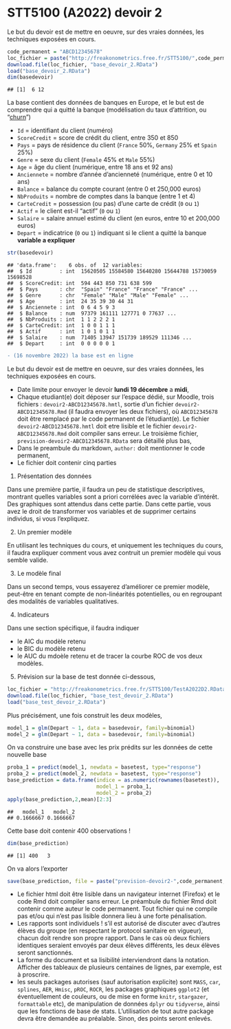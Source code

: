 STT5100 (A2022) devoir 2
================

Le but du devoir est de mettre en oeuvre, sur des vraies données, les
techniques exposées en cours.

``` r
code_permanent = "ABCD12345678"
loc_fichier = paste("http://freakonometrics.free.fr/STT5100/",code_permanent,"-A2022D2.RData",sep="")
download.file(loc_fichier, "base_devoir_2.RData")
load("base_devoir_2.RData")
dim(basedevoir)
```

    ## [1]  6 12

La base contient des données de banques en Europe, et le but est de
comprendre qui a quitté la banque (modélisation du taux d’attrition, ou
“[churn](https://fr.wikipedia.org/wiki/Attrition_(taux))”)

-   `Id` = identifiant du client (numéro)
-   `ScoreCredit` = score de crédit du client, entre 350 et 850
-   `Pays` = pays de résidence du client (`France` 50%, `Germany` 25% et
    `Spain` 25%)
-   `Genre` = sexe du client (`Female` 45% et `Male` 55%)
-   `Age` = âge du client (numérique, entre 18 ans et 92 ans)
-   `Anciennete` = nombre d’année d’ancienneté (numérique, entre 0 et 10
    ans)
-   `Balance` = balance du compte courant (entre 0 et 250,000 euros)
-   `NbProduits` = nombre de comptes dans la banque (entre 1 et 4)
-   `CarteCredit` = possession (ou pas) d’une carte de crédit (`0` ou
    `1`)
-   `Actif` = le client est-il “actif” (`0` ou `1`)
-   `Salaire` = salaire annuel estimé du client (en euros, entre 10 et
    200,000 euros)
-   `Depart` = indicatrice (`0` ou `1`) indiquant si le client a quitté
    la banque **variable a expliquer**

``` r
str(basedevoir)
```

    ## 'data.frame':    6 obs. of  12 variables:
    ##  $ Id         : int  15620505 15584580 15640280 15644788 15730059 15698528
    ##  $ ScoreCredit: int  594 443 850 731 638 599
    ##  $ Pays       : chr  "Spain" "France" "France" "France" ...
    ##  $ Genre      : chr  "Female" "Male" "Male" "Female" ...
    ##  $ Age        : int  24 35 39 30 44 31
    ##  $ Anciennete : int  0 6 4 5 9 3
    ##  $ Balance    : num  97379 161111 127771 0 77637 ...
    ##  $ NbProduits : int  1 1 2 2 2 1
    ##  $ CarteCredit: int  1 0 0 1 1 1
    ##  $ Actif      : int  1 0 1 0 1 1
    ##  $ Salaire    : num  71405 13947 151739 189529 111346 ...
    ##  $ Depart     : int  0 0 0 0 0 1

``` diff
- (16 novembre 2022) la base est en ligne
```

Le but du devoir est de mettre en oeuvre, sur des vraies données, les
techniques exposées en cours.

-   Date limite pour envoyer le devoir **lundi 19 décembre** a **midi**,
-   Chaque etudiant(e) doit déposer sur l’espace dédié, sur Moodle,
    trois fichiers : `devoir2-ABCD12345678.hmtl`, sortie d’un fichier
    `devoir2-ABCD12345678.Rmd` (il faudra envoyer les deux fichiers), où
    `ABCD12345678` doit être remplacé par le code permanent de
    l’étudiant(e). Le fichier `devoir2-ABCD12345678.hmtl` doit etre
    lisible et le fichier `devoir2-ABCD12345678.Rmd` doit compiler sans
    erreur. Le troisième fichier, `prevision-devoir2-ABCD12345678.RData`
    sera détaillé plus bas,
-   Dans le preambule du markdown, `author:` doit mentionner le code
    permanent,
-   Le fichier doit contenir cinq parties

1.  Présentation des données

Dans une première partie, il faudra un peu de statistique descriptives,
montrant quelles variables sont a priori corrélées avec la variable
d’intérêt. Des graphiques sont attendus dans cette partie. Dans cette
partie, vous avez le droit de transformer vos variables et de supprimer
certains individus, si vous l’expliquez.

2.  Un premier modèle

En utilisant les techniques du cours, et uniquement les techniques du
cours, il faudra expliquer comment vous avez contruit un premier modèle
qui vous semble valide.

3.  Le modèle final

Dans un second temps, vous essayerez d’améliorer ce premier modèle,
peut-être en tenant compte de non-linéarités potentielles, ou en
regroupant des modalités de variables qualitatives.

4.  Indicateurs

Dans une section spécifique, il faudra indiquer

-   le AIC du modèle retenu
-   le BIC du modèle retenu
-   le AUC du mdoèle retenu et de tracer la courbe ROC de vos deux
    modèles.

5.  Prévision sur la base de test donnée ci-dessous,

``` r
loc_fichier = "http://freakonometrics.free.fr/STT5100/TestA2022D2.RData"
download.file(loc_fichier, "base_test_devoir_2.RData")
load("base_test_devoir_2.RData")
```

Plus précisément, une fois construit les deux modèles,

``` r
model_1 = glm(Depart ~ 1, data = basedevoir, family=binomial)
model_2 = glm(Depart ~ 1, data = basedevoir, family=binomial)
```

On va construire une base avec les prix prédits sur les données de cette
nouvelle base

``` r
proba_1 = predict(model_1, newdata = basetest, type="response")
proba_2 = predict(model_2, newdata = basetest, type="response")
base_prediction = data.frame(indice = as.numeric(rownames(basetest)),
                             model_1 = proba_1,
                             model_2 = proba_2)
apply(base_prediction,2,mean)[2:3]
```

    ##   model_1   model_2 
    ## 0.1666667 0.1666667

Cette base doit contenir 400 observations !

``` r
dim(base_prediction)
```

    ## [1] 400   3

On va alors l’exporter

``` r
save(base_prediction, file = paste("prevision-devoir2-",code_permanent,".RData",sep=""))
```

-   Le fichier html doit être lisible dans un navigateur internet
    (Firefox) et le code Rmd doit compiler sans erreur. Le préambule du
    fichier Rmd doit contenir comme auteur le code permanent. Tout
    fichier qui ne compile pas et/ou qui n’est pas lisible donnera lieu
    à une forte pénalisation.
-   Les rapports sont individuels ! s’il est autorisé de discuter avec
    d’autres élèves du groupe (en respectant le protocol sanitaire en
    vigueur), chacun doit rendre son propre rapport. Dans le cas où deux
    fichiers identiques seraient envoyés par deux élèves différents, les
    deux élèves seront sanctionnés.
-   La forme du document et sa lisibilité interviendront dans la
    notation. Afficher des tableaux de plusieurs centaines de lignes,
    par exemple, est à proscrire.
-   les seuls packages autorises (sauf autorisation explicite) sont
    `MASS`, `car`, `splines`, `AER`, `Hmisc`, `pROC`, `ROCR`, les
    packages graphiques `ggplot2` (et éventuellement de couleurs, ou de
    mise en forme `knitr`, `stargazer`, `formattable` etc), de
    manipulation de données `dplyr` ou `tidyverse`, ainsi que les
    fonctions de base de stats. L’utilisation de tout autre package
    devra être demandée au préalable. Sinon, des points seront enlevés.
